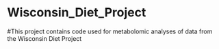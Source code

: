 # Wisconsin_Diet_Project

#This project contains code used for metabolomic analyses of data from the Wisconsin Diet Project
